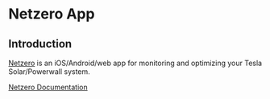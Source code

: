 # Netzero App

## Introduction

[Netzero](https://www.netzero.energy) is an iOS/Android/web app for monitoring and optimizing your Tesla Solar/Powerwall system.

[Netzero Documentation](https://docs.netzero.energy/)

